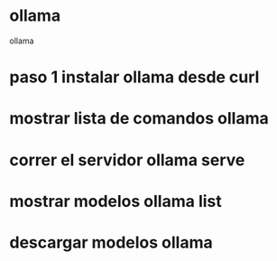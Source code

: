 # ollama
ollama
# paso 1 instalar ollama desde curl
# mostrar lista de comandos ollama
# correr el servidor  ollama serve
# mostrar modelos  ollama  list 
# descargar modelos ollama 